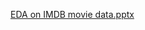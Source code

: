 [EDA on IMDB movie data.pptx](https://github.com/Deepak4Siriboyina/Exploratory-Data-Analysis/files/13928349/EDA.on.IMDB.movie.data.pptx)
